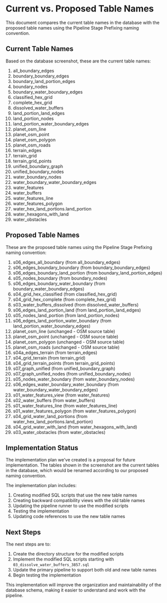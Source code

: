 # Current vs. Proposed Table Names

This document compares the current table names in the database with the proposed table names using the Pipeline Stage Prefixing naming convention.

## Current Table Names

Based on the database screenshot, these are the current table names:

1. all_boundary_edges
2. boundary_boundary_edges
3. boundary_land_portion_edges
4. boundary_nodes
5. boundary_water_boundary_edges
6. classified_hex_grid
7. complete_hex_grid
8. dissolved_water_buffers
9. land_portion_land_edges
10. land_portion_nodes
11. land_portion_water_boundary_edges
12. planet_osm_line
13. planet_osm_point
14. planet_osm_polygon
15. planet_osm_roads
16. terrain_edges
17. terrain_grid
18. terrain_grid_points
19. unified_boundary_graph
20. unified_boundary_nodes
21. water_boundary_nodes
22. water_boundary_water_boundary_edges
23. water_features
24. water_buffers
25. water_features_line
26. water_features_polygon
27. water_hex_land_portions.land_portion
28. water_hexagons_with_land
29. water_obstacles

## Proposed Table Names

These are the proposed table names using the Pipeline Stage Prefixing naming convention:

1. s06_edges_all_boundary (from all_boundary_edges)
2. s06_edges_boundary_boundary (from boundary_boundary_edges)
3. s06_edges_boundary_land_portion (from boundary_land_portion_edges)
4. s05_nodes_boundary (from boundary_nodes)
5. s06_edges_boundary_water_boundary (from boundary_water_boundary_edges)
6. s04_grid_hex_classified (from classified_hex_grid)
7. s04_grid_hex_complete (from complete_hex_grid)
8. s03_water_buffers_dissolved (from dissolved_water_buffers)
9. s06_edges_land_portion_land (from land_portion_land_edges)
10. s05_nodes_land_portion (from land_portion_nodes)
11. s06_edges_land_portion_water_boundary (from land_portion_water_boundary_edges)
12. planet_osm_line (unchanged - OSM source table)
13. planet_osm_point (unchanged - OSM source table)
14. planet_osm_polygon (unchanged - OSM source table)
15. planet_osm_roads (unchanged - OSM source table)
16. s04a_edges_terrain (from terrain_edges)
17. s04_grid_terrain (from terrain_grid)
18. s04_grid_terrain_points (from terrain_grid_points)
19. s07_graph_unified (from unified_boundary_graph)
20. s07_graph_unified_nodes (from unified_boundary_nodes)
21. s05_nodes_water_boundary (from water_boundary_nodes)
22. s06_edges_water_boundary_water_boundary (from water_boundary_water_boundary_edges)
23. s01_water_features_view (from water_features)
24. s02_water_buffers (from water_buffers)
25. s01_water_features_line (from water_features_line)
26. s01_water_features_polygon (from water_features_polygon)
27. s04_grid_water_land_portions (from water_hex_land_portions.land_portion)
28. s04_grid_water_with_land (from water_hexagons_with_land)
29. s03_water_obstacles (from water_obstacles)

## Implementation Status

The implementation plan we've created is a proposal for future implementation. The tables shown in the screenshot are the current tables in the database, which would be renamed according to our proposed naming convention.

The implementation plan includes:

1. Creating modified SQL scripts that use the new table names
2. Creating backward compatibility views with the old table names
3. Updating the pipeline runner to use the modified scripts
4. Testing the implementation
5. Updating code references to use the new table names

## Next Steps

The next steps are to:

1. Create the directory structure for the modified scripts
2. Implement the modified SQL scripts starting with `03_dissolve_water_buffers_3857.sql`
3. Update the primary pipeline to support both old and new table names
4. Begin testing the implementation

This implementation will improve the organization and maintainability of the database schema, making it easier to understand and work with the pipeline.
